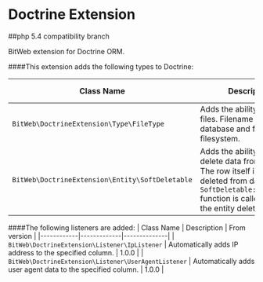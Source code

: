 Doctrine Extension
==================

##php 5.4 compatibility branch

BitWeb extension for Doctrine ORM.

####This extension adds the following types to Doctrine:

| Class Name | Description | From version |
|------------|-------------|--------------|
| ```BitWeb\DoctrineExtension\Type\FileType``` | Adds the ability to save files. Filename is saved to database and file itself to filesystem. | 1.0.0 |
| ```BitWeb\DoctrineExtension\Entity\SoftDeletable``` | Adds the ability to "softly" delete data from database. The row itself is not deleted from database, but ```SoftDeletable::onDelete()``` function is called to mark the entity deleted. | 1.0.0 |


####The following listeners are added:
| Class Name | Description | From version |
|------------|-------------|--------------|
| ```BitWeb\DoctrineExtension\Listener\IpListener``` | Automatically adds IP address to the specified column. | 1.0.0 |
| ```BitWeb\DoctrineExtension\Listener\UserAgentListener``` | Automatically adds user agent data to the specified column. | 1.0.0 |
